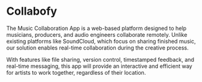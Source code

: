 # Collabofy

The Music Collaboration App is a web-based platform designed to help musicians, producers, and audio engineers collaborate remotely. Unlike existing platforms like SoundCloud, which focus on sharing finished music, our solution enables real-time collaboration during the creative process.

With features like file sharing, version control, timestamped feedback, and real-time messaging, this app will provide an interactive and efficient way for artists to work together, regardless of their location.
